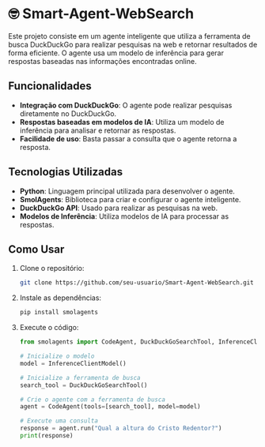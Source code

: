 # 🤓 Smart-Agent-WebSearch

Este projeto consiste em um agente inteligente que utiliza a ferramenta de busca DuckDuckGo para realizar pesquisas na web e retornar resultados de forma eficiente. O agente usa um modelo de inferência para gerar respostas baseadas nas informações encontradas online.

## Funcionalidades

- **Integração com DuckDuckGo**: O agente pode realizar pesquisas diretamente no DuckDuckGo.
- **Respostas baseadas em modelos de IA**: Utiliza um modelo de inferência para analisar e retornar as respostas.
- **Facilidade de uso**: Basta passar a consulta que o agente retorna a resposta.

## Tecnologias Utilizadas

- **Python**: Linguagem principal utilizada para desenvolver o agente.
- **SmolAgents**: Biblioteca para criar e configurar o agente inteligente.
- **DuckDuckGo API**: Usado para realizar as pesquisas na web.
- **Modelos de Inferência**: Utiliza modelos de IA para processar as respostas.

## Como Usar

1. Clone o repositório:

   ```bash
   git clone https://github.com/seu-usuario/Smart-Agent-WebSearch.git

2. Instale as dependências:

   ```bash
   pip install smolagents
   ```

3. Execute o código:

   ```python
   from smolagents import CodeAgent, DuckDuckGoSearchTool, InferenceClientModel

   # Inicialize o modelo
   model = InferenceClientModel()

   # Inicialize a ferramenta de busca
   search_tool = DuckDuckGoSearchTool()

   # Crie o agente com a ferramenta de busca
   agent = CodeAgent(tools=[search_tool], model=model)

   # Execute uma consulta
   response = agent.run("Qual a altura do Cristo Redentor?")
   print(response)
   ```

